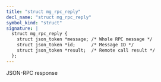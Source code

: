 ```yaml
---
title: "struct mg_rpc_reply"
decl_name: "struct mg_rpc_reply"
symbol_kind: "struct"
signature: |
  struct mg_rpc_reply {
    struct json_token *message; /* Whole RPC message */
    struct json_token *id;      /* Message ID */
    struct json_token *result;  /* Remote call result */
  };
---
```


JSON-RPC response 

